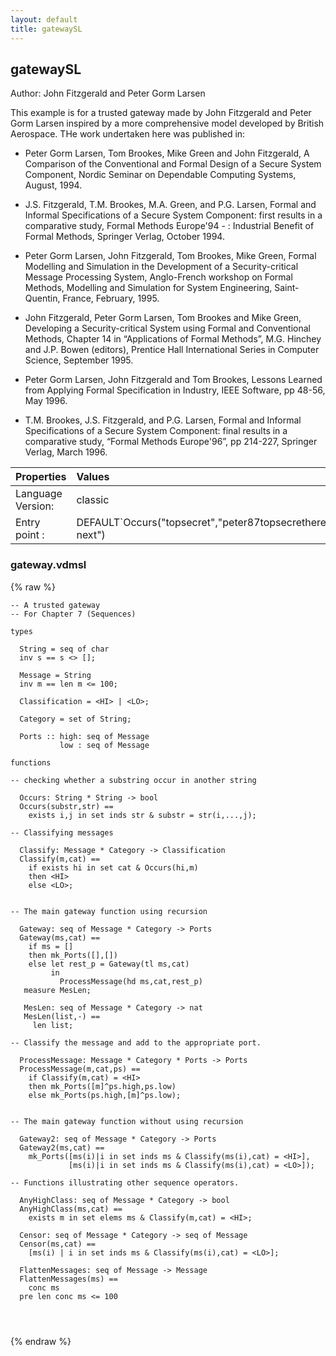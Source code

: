 ```yaml
---
layout: default
title: gatewaySL
---
```


## gatewaySL
Author: John Fitzgerald and Peter Gorm Larsen


﻿This example is for a trusted gateway made by John Fitzgerald and 
Peter Gorm Larsen inspired by a more comprehensive model developed
by British Aerospace. THe work undertaken here was published in:

* Peter Gorm Larsen, Tom Brookes, Mike Green and John Fitzgerald, 
A Comparison of the Conventional and Formal Design of a Secure System 
Component, Nordic Seminar on Dependable Computing Systems, August, 1994.

* J.S. Fitzgerald, T.M. Brookes, M.A. Green, and P.G. Larsen, Formal 
and Informal Specifications of a Secure System Component: first results 
in a comparative study, Formal Methods Europe'94 - : Industrial Benefit
of Formal Methods, Springer Verlag, October 1994.

* Peter Gorm Larsen, John Fitzgerald, Tom Brookes, Mike Green, Formal 
Modelling and Simulation in the Development of a Security-critical 
Message Processing System, Anglo-French workshop on Formal Methods, 
Modelling and Simulation for System Engineering, Saint-Quentin, 
France, February, 1995.

* John Fitzgerald, Peter Gorm Larsen, Tom Brookes and Mike Green, 
Developing a Security-critical System using Formal and Conventional 
Methods, Chapter 14 in “Applications of Formal Methods”, M.G. Hinchey 
and J.P. Bowen (editors), Prentice Hall International Series in 
Computer Science, September 1995.

* Peter Gorm Larsen, John Fitzgerald and Tom Brookes, Lessons Learned 
from Applying Formal Specification in Industry, IEEE Software, 
pp 48-56, May 1996.

* T.M. Brookes, J.S. Fitzgerald, and P.G. Larsen, Formal and Informal 
Specifications of a Secure System Component: final results in a 
comparative study, “Formal Methods Europe'96”, pp 214-227, Springer 
Verlag, March 1996.


| Properties | Values          |
| :------------ | :---------- |
|Language Version:| classic|
|Entry point     :| DEFAULT`Occurs("topsecret","peter87topsecrethere next")|


### gateway.vdmsl

{% raw %}
~~~
-- A trusted gateway
-- For Chapter 7 (Sequences)

types

  String = seq of char
  inv s == s <> [];  

  Message = String
  inv m == len m <= 100;

  Classification = <HI> | <LO>;

  Category = set of String;

  Ports :: high: seq of Message
           low : seq of Message

functions

-- checking whether a substring occur in another string

  Occurs: String * String -> bool
  Occurs(substr,str) ==
    exists i,j in set inds str & substr = str(i,...,j);

-- Classifying messages

  Classify: Message * Category -> Classification
  Classify(m,cat) ==
    if exists hi in set cat & Occurs(hi,m)
    then <HI>
    else <LO>;


-- The main gateway function using recursion

  Gateway: seq of Message * Category -> Ports
  Gateway(ms,cat) ==
    if ms = []
    then mk_Ports([],[])
    else let rest_p = Gateway(tl ms,cat)
         in
           ProcessMessage(hd ms,cat,rest_p)
   measure MesLen;
   
   MesLen: seq of Message * Category -> nat
   MesLen(list,-) ==
     len list;

-- Classify the message and add to the appropriate port.

  ProcessMessage: Message * Category * Ports -> Ports
  ProcessMessage(m,cat,ps) ==
    if Classify(m,cat) = <HI>
    then mk_Ports([m]^ps.high,ps.low)
    else mk_Ports(ps.high,[m]^ps.low);


-- The main gateway function without using recursion

  Gateway2: seq of Message * Category -> Ports
  Gateway2(ms,cat) ==
    mk_Ports([ms(i)|i in set inds ms & Classify(ms(i),cat) = <HI>],
             [ms(i)|i in set inds ms & Classify(ms(i),cat) = <LO>]);

-- Functions illustrating other sequence operators. 

  AnyHighClass: seq of Message * Category -> bool
  AnyHighClass(ms,cat) ==
    exists m in set elems ms & Classify(m,cat) = <HI>;

  Censor: seq of Message * Category -> seq of Message
  Censor(ms,cat) ==
    [ms(i) | i in set inds ms & Classify(ms(i),cat) = <LO>];

  FlattenMessages: seq of Message -> Message
  FlattenMessages(ms) ==
    conc ms
  pre len conc ms <= 100 




~~~
{% endraw %}

